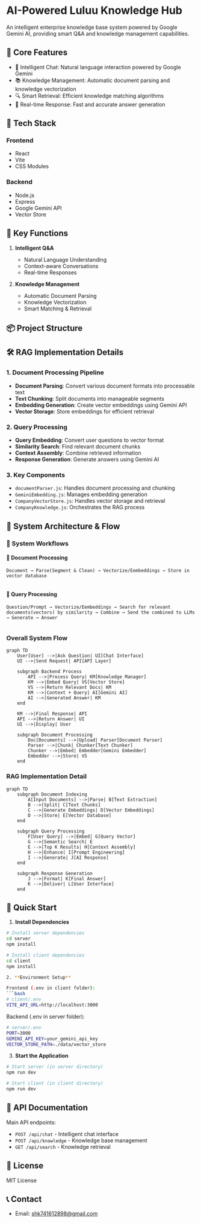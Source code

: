 # AI-Powered Luluu Knowledge Hub

An intelligent enterprise knowledge base system powered by Google Gemini AI, providing smart Q&A and knowledge management capabilities.

## 🌟 Core Features

- 💬 Intelligent Chat: Natural language interaction powered by Google Gemini
- 📚 Knowledge Management: Automatic document parsing and knowledge vectorization
- 🔍 Smart Retrieval: Efficient knowledge matching algorithms
- 🚀 Real-time Response: Fast and accurate answer generation

## 🔧 Tech Stack

### Frontend
- React
- Vite
- CSS Modules

### Backend
- Node.js
- Express
- Google Gemini API
- Vector Store

## 🎯 Key Functions

1. **Intelligent Q&A**
   - Natural Language Understanding
   - Context-aware Conversations
   - Real-time Responses

2. **Knowledge Management**
   - Automatic Document Parsing
   - Knowledge Vectorization
   - Smart Matching & Retrieval

## 📦 Project Structure 

## 🛠 RAG Implementation Details

### 1. Document Processing Pipeline
- **Document Parsing**: Convert various document formats into processable text
- **Text Chunking**: Split documents into manageable segments
- **Embedding Generation**: Create vector embeddings using Gemini API
- **Vector Storage**: Store embeddings for efficient retrieval

### 2. Query Processing
- **Query Embedding**: Convert user questions to vector format
- **Similarity Search**: Find relevant document chunks
- **Context Assembly**: Combine retrieved information
- **Response Generation**: Generate answers using Gemini AI

### 3. Key Components
- `documentParser.js`: Handles document processing and chunking
- `GeminiEmbedding.js`: Manages embedding generation
- `CompanyVectorStore.js`: Handles vector storage and retrieval
- `CompanyKnowledge.js`: Orchestrates the RAG process

## 🔄 System Architecture & Flow

### 🔄 System Workflows

#### 📑 Document Processing
```
Document → Parse(Segment & Clean) → Vectorize/Eembeddings → Store in vector database
     
```

#### 💭 Query Processing
```
Question/Prompt → Vectorize/Eembeddings → Search for relevant documents(vectors) by similarity → Combine → Send the combined to LLMs → Generate → Answer
   
```

### Overall System Flow

```mermaid
graph TD
    User[User] -->|Ask Question| UI[Chat Interface]
    UI -->|Send Request| API[API Layer]
    
    subgraph Backend Process
        API -->|Process Query| KM[Knowledge Manager]
        KM -->|Embed Query| VS[Vector Store]
        VS -->|Return Relevant Docs| KM
        KM -->|Context + Query| AI[Gemini AI]
        AI -->|Generated Answer| KM
    end
    
    KM -->|Final Response| API
    API -->|Return Answer| UI
    UI -->|Display| User

    subgraph Document Processing
        Doc[Documents] -->|Upload| Parser[Document Parser]
        Parser -->|Chunk| Chunker[Text Chunker]
        Chunker -->|Embed| Embedder[Gemini Embedder]
        Embedder -->|Store| VS
    end
```

### RAG Implementation Detail
```mermaid
graph TD
    subgraph Document Indexing
        A[Input Documents] -->|Parse| B[Text Extraction]
        B -->|Split| C[Text Chunks]
        C -->|Generate Embeddings| D[Vector Embeddings]
        D -->|Store| E[Vector Database]
    end

    subgraph Query Processing
        F[User Query] -->|Embed| G[Query Vector]
        G -->|Semantic Search| E
        E -->|Top K Results| H[Context Assembly]
        H -->|Enhance| I[Prompt Engineering]
        I -->|Generate| J[AI Response]
    end

    subgraph Response Generation
        J -->|Format| K[Final Answer]
        K -->|Deliver| L[User Interface]
    end
```

## 🚀 Quick Start

1. **Install Dependencies** 
```bash
# Install server dependencies
cd server
npm install

# Install client dependencies
cd client
npm install

2. **Environment Setup**

Frontend (.env in client folder):
```bash
# client/.env
VITE_API_URL=http://localhost:3000
```

Backend (.env in server folder):
```bash
# server/.env
PORT=3000
GEMINI_API_KEY=your_gemini_api_key
VECTOR_STORE_PATH=./data/vector_store
```

3. **Start the Application**
```bash
# Start server (in server directory)
npm run dev

# Start client (in client directory)
npm run dev
```

## 📝 API Documentation

Main API endpoints:
- `POST /api/chat` - Intelligent chat interface
- `POST /api/knowledge` - Knowledge base management
- `GET /api/search` - Knowledge retrieval


## 📄 License

MIT License


## 📞 Contact

- Email: shk741612898@gmail.com
